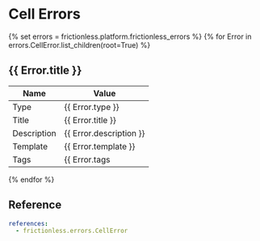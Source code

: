 # Cell Errors

{% set errors = frictionless.platform.frictionless_errors %}
{% for Error in errors.CellError.list_children(root=True) %}
## {{ Error.title }}

| Name        | Value                      |
| ----------- | -------------------------- |
| Type        | {{ Error.type }}           |
| Title       | {{ Error.title }}          |
| Description | {{ Error.description }}    |
| Template    | {{ Error.template }}       |
| Tags        | {{ Error.tags|join(' ') }} |
{% endfor %}

## Reference

```yaml reference
references:
  - frictionless.errors.CellError
```
